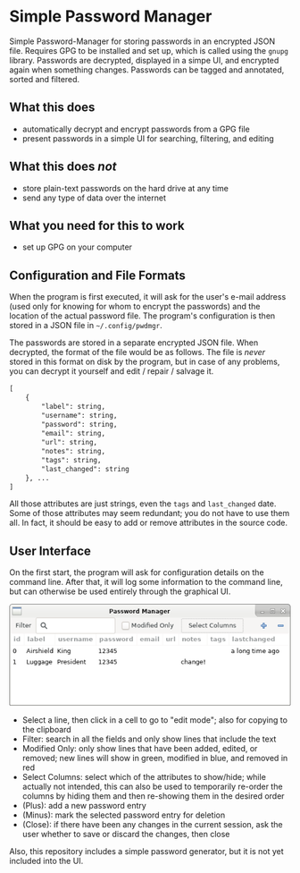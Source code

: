 Simple Password Manager
=======================

Simple Password-Manager for storing passwords in an encrypted JSON file. Requires
GPG to be installed and set up, which is called using the `gnupg` library. Passwords
are decrypted, displayed in a simpe UI, and encrypted again when something changes.
Passwords can be tagged and annotated, sorted and filtered.

What this does
--------------
* automatically decrypt and encrypt passwords from a GPG file
* present passwords in a simple UI for searching, filtering, and editing

What this does _not_
--------------------
* store plain-text passwords on the hard drive at any time
* send any type of data over the internet

What you need for this to work
------------------------------
* set up GPG on your computer

Configuration and File Formats
------------------------------

When the program is first executed, it will ask for the user's e-mail address
(used only for knowing for whom to encrypt the passwords) and the location of
the actual password file. The program's configuration is then stored in a JSON
file in `~/.config/pwdmgr`.

The passwords are stored in a separate encrypted JSON file. When decrypted, the
format of the file would be as follows. The file is _never_ stored in this format
on disk by the program, but in case of any problems, you can decrypt it yourself
and edit / repair / salvage it.

    [
        {
            "label": string,
            "username": string,
            "password": string,
            "email": string,
            "url": string,
            "notes": string,
            "tags": string,
            "last_changed": string
        }, ...
    ]

All those attributes are just strings, even the `tags` and `last_changed` date.
Some of those attributes may seem redundant; you do not have to use them all.
In fact, it should be easy to add or remove attributes in the source code.

User Interface
--------------

On the first start, the program will ask for configuration details on the
command line. After that, it will log some information to the command line,
but can otherwise be used entirely through the graphical UI.

![Screenshot](pwdmgr.png)

* Select a line, then click in a cell to go to "edit mode"; also for copying to
  the clipboard
* Filter: search in all the fields and only show lines that include the text
* Modified Only: only show lines that have been added, edited, or removed;
  new lines will show in green, modified in blue, and removed in red
* Select Columns: select which of the attributes to show/hide; while actually
  not intended, this can also be used to temporarily re-order the columns by
  hiding them and then re-showing them in the desired order
* (Plus): add a new password entry
* (Minus): mark the selected password entry for deletion
* (Close): if there have been any changes in the current session, ask the user
  whether to save or discard the changes, then close

Also, this repository includes a simple password generator, but it is not yet
included into the UI.
